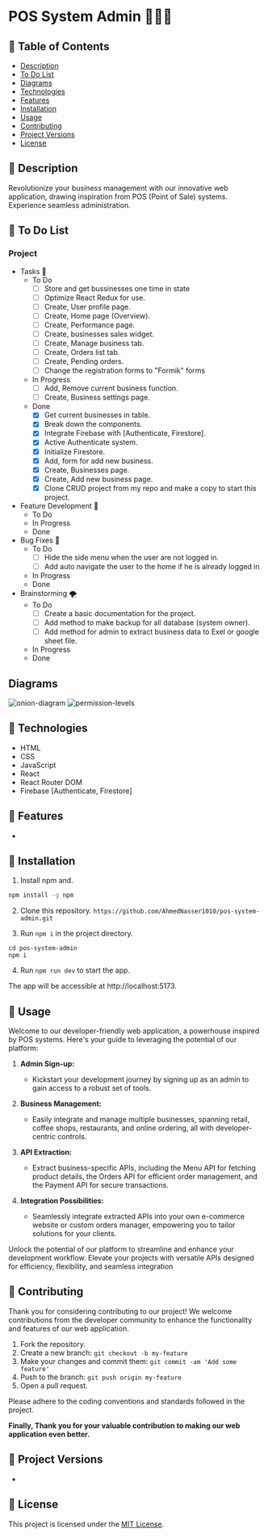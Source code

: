 

# POS System Admin 🧑‍💼🚀

## 🔶 Table of Contents
- [Description](#description)
- [To Do List](#to-do-list)
- [Diagrams](#diagrams)
- [Technologies](#technologies)
- [Features](#features)
- [Installation](#installation)
- [Usage](#usage)
- [Contributing](#contributing)
- [Project Versions](#project-versions)
- [License](#license)

## 🔶 Description
Revolutionize your business management with our innovative web application, drawing inspiration from POS (Point of Sale) systems. Experience seamless administration.

## 🔶 To Do List
### Project
- Tasks 🎯
	- To Do
		- [ ] Store and get bussinesses one time in state
		- [ ] Optimize React Redux for use.
		- [ ] Create, User profile page.
		- [ ] Create, Home page (Overview).
		- [ ] Create, Performance page.
		- [ ] Create, businesses sales widget.
		- [ ] Create, Manage business tab.
		- [ ] Create, Orders list tab.
		- [ ] Create, Pending orders.
		- [ ] Change the registration forms to "Formik" forms
	- In Progress
		- [ ] Add, Remove current business function.
		- [ ] Create, Business settings page.
	- Done
		- [x] Get current businesses in table.
		- [x] Break down the components.
		- [x] Integrate Firebase with [Authenticate, Firestore].
		- [x] Active Authenticate system.
  		- [x] Initialize Firestore.
    	- [x] Add, form for add new business.
    	- [x] Create, Businesses page.
    	- [x] Create, Add new business page.
		- [x] Clone CRUD project from my repo and make a copy to start this project.
- Feature Development 🚀
	- To Do
	- In Progress
	- Done
- Bug Fixes 🐞
 	- To Do
	 	- [ ] Hide the side menu when the user are not logged in.
	 	- [ ] Add auto navigate the user to the home if he is already logged in
	- In Progress
	- Done
- Brainstorming 🌪️
	- To Do
		- [ ] Create a basic documentation for the project.
		- [ ] Add method to make backup for all database (system owner).
  		- [ ] Add method for admin to extract business data to Exel or google sheet file.
	- In Progress
	- Done
 
## Diagrams
![onion-diagram](https://i.imgur.com/tOzaiai.png)
![permission-levels](https://i.imgur.com/bYowxmL.png)


## 🔶 Technologies

* HTML
* CSS
* JavaScript
* React
* React Router DOM
* Firebase [Authenticate, Firestore]

## 🔶 Features
- 

## 🔶 Installation

1. Install npm and.
```bash
npm install -g npm
```

2. Clone this repository.
`https://github.com/AhmedNasser1010/pos-system-admin.git`

3. Run `npm i` in the project directory.
```
cd pos-system-admin
npm i
```

4. Run `npm run dev` to start the app.

The app will be accessible at http://localhost:5173.

## 🔶 Usage
Welcome to our developer-friendly web application, a powerhouse inspired by POS systems. Here's your guide to leveraging the potential of our platform:

1.  **Admin Sign-up:**
    
    -   Kickstart your development journey by signing up as an admin to gain access to a robust set of tools.
2.  **Business Management:**
    
    -   Easily integrate and manage multiple businesses, spanning retail, coffee shops, restaurants, and online ordering, all with developer-centric controls.
3.  **API Extraction:**
    
    -   Extract business-specific APIs, including the Menu API for fetching product details, the Orders API for efficient order management, and the Payment API for secure transactions.
4.  **Integration Possibilities:**
    -   Seamlessly integrate extracted APIs into your own e-commerce website or custom orders manager, empowering you to tailor solutions for your clients.

Unlock the potential of our platform to streamline and enhance your development workflow. Elevate your projects with versatile APIs designed for efficiency, flexibility, and seamless integration

## 🔶 Contributing
Thank you for considering contributing to our project! We welcome contributions from the developer community to enhance the functionality and features of our web application.

1. Fork the repository.
2. Create a new branch: `git checkout -b my-feature`
3. Make your changes and commit them: `git commit -am 'Add some feature'`
4. Push to the branch: `git push origin my-feature`
5. Open a pull request.

Please adhere to the coding conventions and standards followed in the project.

**Finally, Thank you for your valuable contribution to making our web application even better.**

## 🔶 Project Versions
-

## 🔶 License

This project is licensed under the [MIT License](LICENSE).
